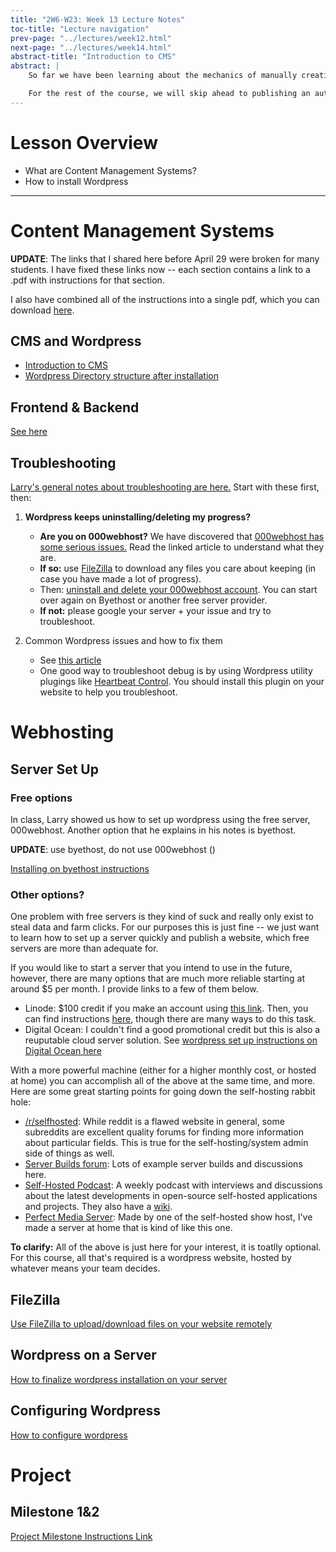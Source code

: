 ```yaml
---
title: "2W6-W23: Week 13 Lecture Notes"
toc-title: "Lecture navigation"
prev-page: "../lectures/week12.html"
next-page: "../lectures/week14.html"
abstract-title: "Introduction to CMS"
abstract: |
    So far we have been learning about the mechanics of manually creating websites and website designs.

    For the rest of the course, we will skip ahead to publishing an automatically creating a website using a CMS (Content Management System).
---
```


# Lesson Overview

- What are Content Management Systems?
- How to install Wordpress

---


# Content Management Systems

**UPDATE**: The links that I shared here before April 29 were broken for many students. I have fixed these links now -- each section contains a link to a .pdf with instructions for that section.

I also have combined all of the instructions into a single pdf, which you can download [here][all-slides].

## CMS and Wordpress

- [Introduction to CMS][cms]
- [Wordpress Directory structure after installation][installation]

## Frontend & Backend

[See here][frontend-backend]

## Troubleshooting

[Larry's general notes about troubleshooting are here.][troubleshooting] Start with these first, then:

1. **Wordpress keeps uninstalling/deleting my progress?**

    - **Are you on 000webhost?** We have discovered that [000webhost has some serious issues.][000webhost-rl] Read the linked article to understand what they are. 
    - **If so:** use [FileZilla](#filezilla) to download any files you care about keeping (in case you have made a lot of progress).
    - Then: [uninstall and delete your 000webhost account][000webhost-delete]. You can start over again on Byethost or another free server provider.
    - **If not:** please google your server + your issue and try to troubleshoot.

2. Common Wordpress issues and how to fix them

    - See [this article](https://www.joomdev.com/common-wordpress-errors-and-how-to-fix-them/)
    - One good way to troubleshoot debug is by using Wordpress utility plugings like [Heartbeat Control](https://wordpress.org/plugins/heartbeat-control/). You should install this plugin on your website to help you troubleshoot.


[000webhost-rl]: https://www.000webhost.com/forum/t/wordpress-installation-page-rate-limiting-issue/178462
[000webhost-delete]: https://www.websiteplanet.com/blog/cancel-000webhost-refund/


# Webhosting

## Server Set Up

### Free options

In class, Larry showed us how to set up wordpress using the free server, 000webhost. Another option that he explains in his notes is byethost.

**UPDATE**: use byethost, do not use 000webhost ()

[Installing on byethost instructions][byethost]

### Other options?

One problem with free servers is they kind of suck and really only exist to steal data and farm clicks. For our purposes this is just fine -- we just want to learn how to set up a server quickly and publish a website, which free servers are more than adequate for. 

If you would like to start a server that you intend to use in the future, however, there are many options that are much more reliable starting at around $5 per month. I provide links to a few of them below.

- Linode: $100 credit if you make an account using [this link](https://linode.com/25a). Then, you can find instructions [here](https://www.linode.com/marketplace/apps/linode/wordpress), though there are many ways to do this task.
- Digital Ocean: I couldn't find a good promotional credit but this is also a reuputable cloud server solution. See [wordpress set up instructions on Digital Ocean here](https://www.digitalocean.com/community/tutorials/how-to-use-the-wordpress-one-click-install-on-digitalocean-2)

With a more powerful machine (either for a higher monthly cost, or hosted at home) you can accomplish all of the above at the same time, and more. Here are some great starting points for going down the self-hosting rabbit hole:

- [/r/selfhosted](https://reddit.com/r/selfhosted/): While reddit is a flawed website in general, some subreddits are excellent quality forums for finding more information about particular fields. This is true for the self-hosting/system admin side of things as well.
- [Server Builds forum](https://forums.serverbuilds.net/about): Lots of example server builds and discussions here.
- [Self-Hosted Podcast](https://selfhosted.show/): A weekly podcast with interviews and discussions about the latest developments in open-source self-hosted applications and projects. They also have a [wiki](https://wiki.selfhosted.show/).
- [Perfect Media Server](https://perfectmediaserver.com/): Made by one of the self-hosted show host, I've made a server at home that is kind of like this one.



**To clarify:** All of the above is just here for your interest, it is toatlly optional. For this course, all that's required is a wordpress website, hosted by whatever means your team decides.

## FileZilla

[Use FileZilla to upload/download files on your website remotely][filezilla]

## Wordpress on a Server

[How to finalize wordpress installation on your server][wordpress-server]

## Configuring Wordpress

[How to configure wordpress][wordpress-configure]

# Project

## Milestone 1&2

[Project Milestone Instructions Link](../pages/assignments.html#milestone-1-2)

[all-slides]: larry-slides.pdf
[cms]: cms-introduction.pdf
[installation]: wordpress-folder-structure.pdf
[troubleshooting]:troubleshooting-resetting.pdf
[frontend-backend]: front-end-back-end.pdf
[byethost]:setting-up-byethost.pdf
[filezilla]:filezilla.pdf
[wordpress-server]:wordpress-install-on-server.pdf
[wordpress-configure]:configure-wordpress.pdf
